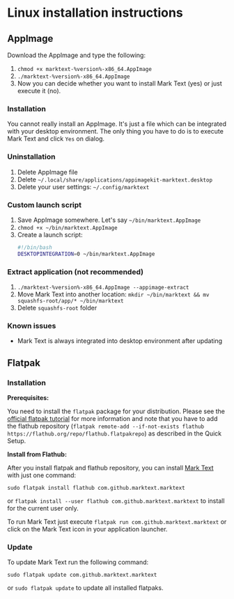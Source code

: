 # Linux installation instructions

## AppImage

Download the AppImage and type the following:

1. `chmod +x marktext-%version%-x86_64.AppImage`
2. `./marktext-%version%-x86_64.AppImage`
3. Now you can decide whether you want to install Mark Text (yes) or just execute it (no).

### Installation

You cannot really install an AppImage. It's just a file which can be integrated with your desktop environment. The only thing you have to do is to execute Mark Text and click `Yes` on dialog.

### Uninstallation

1. Delete AppImage file
2. Delete `~/.local/share/applications/appimagekit-marktext.desktop`
3. Delete your user settings: `~/.config/marktext`

### Custom launch script

1. Save AppImage somewhere. Let's say `~/bin/marktext.AppImage`
2. `chmod +x ~/bin/marktext.AppImage`
3. Create a launch script:
   ```sh
   #!/bin/bash
   DESKTOPINTEGRATION=0 ~/bin/marktext.AppImage
   ```

### Extract application (not recommended)

1. `./marktext-%version%-x86_64.AppImage --appimage-extract`
2. Move Mark Text into another location: `mkdir ~/bin/marktext && mv squashfs-root/app/* ~/bin/marktext`
3. Delete `squashfs-root` folder

### Known issues

- Mark Text is always integrated into desktop environment after updating

## Flatpak

### Installation

**Prerequisites:**

You need to install the `flatpak` package for your distribution. Please see the [official flatpak tutorial](https://flatpak.org/setup/) for more information and note that you have to add the flathub repository (`flatpak remote-add --if-not-exists flathub https://flathub.org/repo/flathub.flatpakrepo`) as described in the Quick Setup.

**Install from Flathub:**

After you install flatpak and flathub repository, you can install [Mark Text](https://flathub.org/apps/details/com.github.marktext.marktext) with just one command:

```
sudo flatpak install flathub com.github.marktext.marktext
```

or `flatpak install --user flathub com.github.marktext.marktext` to install for the current user only.

To run Mark Text just execute `flatpak run com.github.marktext.marktext` or click on the Mark Text icon in your application launcher.

### Update

To update Mark Text run the following command:

```
sudo flatpak update com.github.marktext.marktext
```

or `sudo flatpak update` to update all installed flatpaks.
